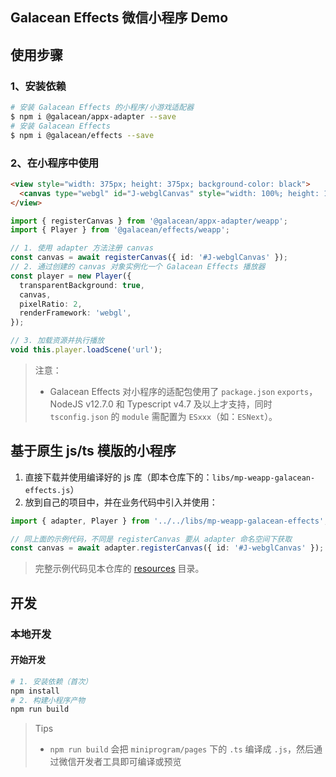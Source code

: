 ## Galacean Effects 微信小程序 Demo

## 使用步骤

### 1、安装依赖

``` bash
# 安装 Galacean Effects 的小程序/小游戏适配器
$ npm i @galacean/appx-adapter --save
# 安装 Galacean Effects
$ npm i @galacean/effects --save
```

### 2、在小程序中使用

``` html
<view style="width: 375px; height: 375px; background-color: black">
  <canvas type="webgl" id="J-webglCanvas" style="width: 100%; height: 100%;"></canvas>
</view>
```

``` ts
import { registerCanvas } from '@galacean/appx-adapter/weapp';
import { Player } from '@galacean/effects/weapp';

// 1. 使用 adapter 方法注册 canvas
const canvas = await registerCanvas({ id: '#J-webglCanvas' });
// 2. 通过创建的 canvas 对象实例化一个 Galacean Effects 播放器
const player = new Player({
  transparentBackground: true,
  canvas,
  pixelRatio: 2,
  renderFramework: 'webgl',
});

// 3. 加载资源并执行播放
void this.player.loadScene('url');
```

> 注意：
> - Galacean Effects 对小程序的适配包使用了 `package.json` `exports`，NodeJS v12.7.0 和 Typescript v4.7 及以上才支持，同时 `tsconfig.json` 的 `module` 需配置为 `ESxxx`（如：`ESNext`）。

## 基于原生 js/ts 模版的小程序

1. 直接下载并使用编译好的 js 库（即本仓库下的：`libs/mp-weapp-galacean-effects.js`）
2. 放到自己的项目中，并在业务代码中引入并使用：
``` ts
import { adapter, Player } from '../../libs/mp-weapp-galacean-effects';

// 同上面的示例代码，不同是 registerCanvas 要从 adapter 命名空间下获取
const canvas = await adapter.registerCanvas({ id: '#J-webglCanvas' });
```

> 完整示例代码见本仓库的 [resources](./resources) 目录。

## 开发

### 本地开发

#### 开始开发

``` bash
# 1. 安装依赖（首次）
npm install
# 2. 构建小程序产物
npm run build
```

> Tips
> - `npm run build` 会把 `miniprogram/pages` 下的 `.ts` 编译成 `.js`，然后通过微信开发者工具即可编译或预览
